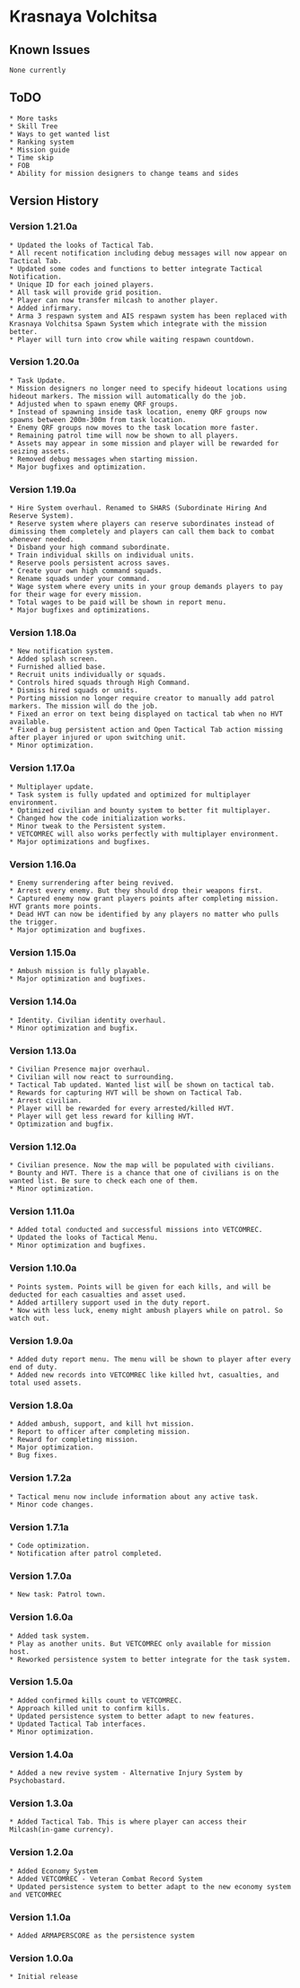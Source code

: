 # Krasnaya Volchitsa

## Known Issues
    None currently
## ToDO
    * More tasks
    * Skill Tree
    * Ways to get wanted list
    * Ranking system
    * Mission guide
    * Time skip
    * FOB
    * Ability for mission designers to change teams and sides

## Version History

### Version 1.21.0a
    * Updated the looks of Tactical Tab.
    * All recent notification including debug messages will now appear on Tactical Tab.
    * Updated some codes and functions to better integrate Tactical Notification.
    * Unique ID for each joined players.
    * All task will provide grid position.
    * Player can now transfer milcash to another player.
    * Added infirmary. 
    * Arma 3 respawn system and AIS respawn system has been replaced with Krasnaya Volchitsa Spawn System which integrate with the mission better.
    * Player will turn into crow while waiting respawn countdown.

### Version 1.20.0a
    * Task Update.
    * Mission designers no longer need to specify hideout locations using hideout markers. The mission will automatically do the job.
    * Adjusted when to spawn enemy QRF groups.
    * Instead of spawning inside task location, enemy QRF groups now spawns between 200m-300m from task location.
    * Enemy QRF groups now moves to the task location more faster. 
    * Remaining patrol time will now be shown to all players.
    * Assets may appear in some mission and player will be rewarded for seizing assets.
    * Removed debug messages when starting mission.
    * Major bugfixes and optimization.

### Version 1.19.0a
    * Hire System overhaul. Renamed to SHARS (Subordinate Hiring And Reserve System).
    * Reserve system where players can reserve subordinates instead of dimissing them completely and players can call them back to combat whenever needed.
    * Disband your high command subordinate.
    * Train individual skills on individual units.
    * Reserve pools persistent across saves.
    * Create your own high command squads.
    * Rename squads under your command.
    * Wage system where every units in your group demands players to pay for their wage for every mission.
    * Total wages to be paid will be shown in report menu.
    * Major bugfixes and optimizations.

### Version 1.18.0a
    * New notification system.
    * Added splash screen.
    * Furnished allied base.
    * Recruit units individually or squads. 
    * Controls hired squads through High Command.
    * Dismiss hired squads or units.
    * Porting mission no longer require creator to manually add patrol markers. The mission will do the job.
    * Fixed an error on text being displayed on tactical tab when no HVT available.
    * Fixed a bug persistent action and Open Tactical Tab action missing after player injured or upon switching unit.
    * Minor optimization.

### Version 1.17.0a
    * Multiplayer update.
    * Task system is fully updated and optimized for multiplayer environment.
    * Optimized civilian and bounty system to better fit multiplayer.
    * Changed how the code initialization works.
    * Minor tweak to the Persistent system.
    * VETCOMREC will also works perfectly with multiplayer environment.
    * Major optimizations and bugfixes.

### Version 1.16.0a
    * Enemy surrendering after being revived.
    * Arrest every enemy. But they should drop their weapons first.
    * Captured enemy now grant players points after completing mission. HVT grants more points.
    * Dead HVT can now be identified by any players no matter who pulls the trigger.
    * Major optimization and bugfixes.

### Version 1.15.0a
    * Ambush mission is fully playable.
    * Major optimization and bugfixes.

### Version 1.14.0a
    * Identity. Civilian identity overhaul.
    * Minor optimization and bugfix.

### Version 1.13.0a
    * Civilian Presence major overhaul.
    * Civilian will now react to surrounding. 
    * Tactical Tab updated. Wanted list will be shown on tactical tab.
    * Rewards for capturing HVT will be shown on Tactical Tab.
    * Arrest civilian.
    * Player will be rewarded for every arrested/killed HVT.
    * Player will get less reward for killing HVT.
    * Optimization and bugfix.

### Version 1.12.0a
    * Civilian presence. Now the map will be populated with civilians.
    * Bounty and HVT. There is a chance that one of civilians is on the wanted list. Be sure to check each one of them. 
    * Minor optimization.

### Version 1.11.0a
    * Added total conducted and successful missions into VETCOMREC.
    * Updated the looks of Tactical Menu.
    * Minor optimization and bugfixes.

### Version 1.10.0a
    * Points system. Points will be given for each kills, and will be deducted for each casualties and asset used. 
    * Added artillery support used in the duty report.
    * Now with less luck, enemy might ambush players while on patrol. So watch out.

### Version 1.9.0a
    * Added duty report menu. The menu will be shown to player after every end of duty.
    * Added new records into VETCOMREC like killed hvt, casualties, and total used assets.

### Version 1.8.0a
    * Added ambush, support, and kill hvt mission.
    * Report to officer after completing mission.
    * Reward for completing mission.
    * Major optimization.
    * Bug fixes.

### Version 1.7.2a
    * Tactical menu now include information about any active task.
    * Minor code changes.

### Version 1.7.1a
    * Code optimization. 
    * Notification after patrol completed.

### Version 1.7.0a
    * New task: Patrol town. 

### Version 1.6.0a
    * Added task system.
    * Play as another units. But VETCOMREC only available for mission host.
    * Reworked persistence system to better integrate for the task system. 

### Version 1.5.0a
    * Added confirmed kills count to VETCOMREC.
    * Approach killed unit to confirm kills.
    * Updated persistence system to better adapt to new features. 
    * Updated Tactical Tab interfaces.
    * Minor optimization.

### Version 1.4.0a
    * Added a new revive system - Alternative Injury System by Psychobastard. 

### Version 1.3.0a
    * Added Tactical Tab. This is where player can access their Milcash(in-game currency).

### Version 1.2.0a
    * Added Economy System
    * Added VETCOMREC - Veteran Combat Record System
    * Updated persistence system to better adapt to the new economy system and VETCOMREC

### Version 1.1.0a
    * Added ARMAPERSCORE as the persistence system

### Version 1.0.0a
    * Initial release
